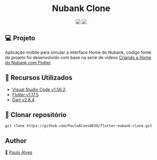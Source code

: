 <h1 align="center">Nubank Clone</h1>

<p align="center">
  <a href="https://flutter.dev/"><img src="https://img.shields.io/badge/Flutter-v1.17.5-blue"></a>
  <a href="https://dart.dev/"><img src="https://img.shields.io/badge/Dart-v2.8.4-%2363B8FF"></a>
</p>

## :computer: Projeto

Aplicação mobile para simular a interface Home do Nubank, código fonte do projeto foi desenvolvido com base na serie de vídeos
[Criando a Home do Nubank com Flutter](https://www.youtube.com/watch?v=46AJuWhKnsY&list=PLHAtJbrQ17AUH21bcdrA0HKP7OroUg2nI).

## :wrench: Recursos Utilizados

- [Visual Studio Code v1.56.2](https://code.visualstudio.com/).
- [Flutter v1.17.5](https://flutter.dev/).
- [Dart v2.8.4](https://dart.dev/).

## :floppy_disk: Clonar repositório

```git clone https://github.com/PauloAlves8039/flutter-nubank-clone.git```

## Author

:boy: [Paulo Alves](https://github.com/PauloAlves8039)
